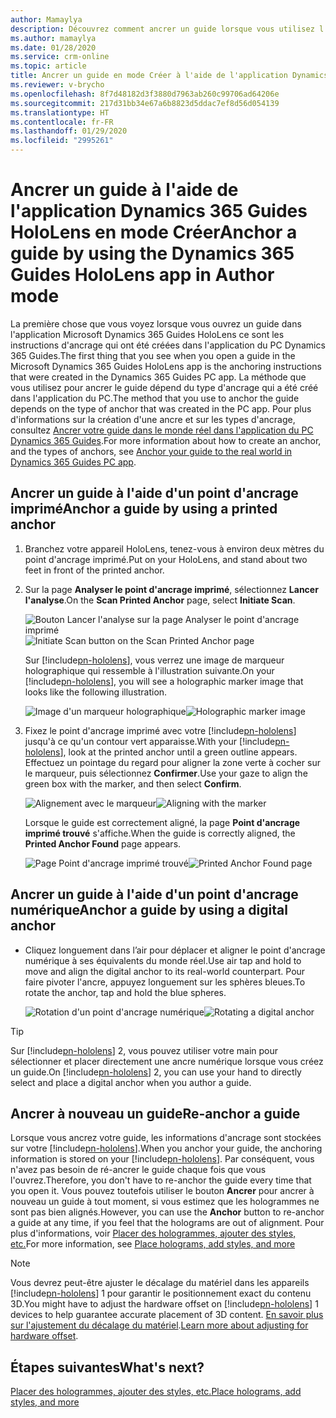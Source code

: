```yaml
---
author: Mamaylya
description: Découvrez comment ancrer un guide lorsque vous utilisez l'application Microsoft Dynamics 365 Guides HoloLens en mode Créer.
ms.author: mamaylya
ms.date: 01/28/2020
ms.service: crm-online
ms.topic: article
title: Ancrer un guide en mode Créer à l'aide de l'application Dynamics 365 Guides HoloLens
ms.reviewer: v-brycho
ms.openlocfilehash: 8f7d48182d3f3880d7963ab260c99706ad64206e
ms.sourcegitcommit: 217d31bb34e67a6b8823d5ddac7ef8d56d054139
ms.translationtype: HT
ms.contentlocale: fr-FR
ms.lasthandoff: 01/29/2020
ms.locfileid: "2995261"
---
```

# <a name="anchor-a-guide-by-using-the-dynamics-365-guides-hololens-app-in-author-mode"></a><span data-ttu-id="4966b-103">Ancrer un guide à l'aide de l'application Dynamics 365 Guides HoloLens en mode Créer</span><span class="sxs-lookup"><span data-stu-id="4966b-103">Anchor a guide by using the Dynamics 365 Guides HoloLens app in Author mode</span></span>

<span data-ttu-id="4966b-104">La première chose que vous voyez lorsque vous ouvrez un guide dans l'application Microsoft Dynamics 365 Guides HoloLens ce sont les instructions d'ancrage qui ont été créées dans l'application du PC Dynamics 365 Guides.</span><span class="sxs-lookup"><span data-stu-id="4966b-104">The first thing that you see when you open a guide in the Microsoft Dynamics 365 Guides HoloLens app is the anchoring instructions that were created in the Dynamics 365 Guides PC app.</span></span> <span data-ttu-id="4966b-105">La méthode que vous utilisez pour ancrer le guide dépend du type d'ancrage qui a été créé dans l'application du PC.</span><span class="sxs-lookup"><span data-stu-id="4966b-105">The method that you use to anchor the guide depends on the type of anchor that was created in the PC app.</span></span> <span data-ttu-id="4966b-106">Pour plus d'informations sur la création d'une ancre et sur les types d'ancrage, consultez [Ancrer votre guide dans le monde réel dans l'application du PC Dynamics 365 Guides](anchor.md).</span><span class="sxs-lookup"><span data-stu-id="4966b-106">For more information about how to create an anchor, and the types of anchors, see [Anchor your guide to the real world in Dynamics 365 Guides PC app](anchor.md).</span></span>

## <a name="anchor-a-guide-by-using-a-printed-anchor"></a><span data-ttu-id="4966b-107">Ancrer un guide à l'aide d'un point d'ancrage imprimé</span><span class="sxs-lookup"><span data-stu-id="4966b-107">Anchor a guide by using a printed anchor</span></span>

1. <span data-ttu-id="4966b-108">Branchez votre appareil HoloLens, tenez-vous à environ deux mètres du point d'ancrage imprimé.</span><span class="sxs-lookup"><span data-stu-id="4966b-108">Put on your HoloLens, and stand about two feet in front of the printed anchor.</span></span>

2. <span data-ttu-id="4966b-109">Sur la page **Analyser le point d'ancrage imprimé**, sélectionnez **Lancer l'analyse**.</span><span class="sxs-lookup"><span data-stu-id="4966b-109">On the **Scan Printed Anchor** page, select **Initiate Scan**.</span></span>

    <span data-ttu-id="4966b-110">![Bouton Lancer l'analyse sur la page Analyser le point d'ancrage imprimé](media/scan-printed-anchor.png "Bouton Lancer l'analyse sur la page Analyser le point d'ancrage imprimé")</span><span class="sxs-lookup"><span data-stu-id="4966b-110">![Initiate Scan button on the Scan Printed Anchor page](media/scan-printed-anchor.png "Initiate Scan button on the Scan Printed Anchor page")</span></span>

    <span data-ttu-id="4966b-111">Sur [!include[pn-hololens](../includes/pn-hololens.md)], vous verrez une image de marqueur holographique qui ressemble à l'illustration suivante.</span><span class="sxs-lookup"><span data-stu-id="4966b-111">On your [!include[pn-hololens](../includes/pn-hololens.md)], you will see a holographic marker image that looks like the following illustration.</span></span>

    <span data-ttu-id="4966b-112">![Image d'un marqueur holographique](media/scanning.PNG "Image d'un marqueur holographique")</span><span class="sxs-lookup"><span data-stu-id="4966b-112">![Holographic marker image](media/scanning.PNG "Holographic marker image")</span></span>

3. <span data-ttu-id="4966b-113">Fixez le point d'ancrage imprimé avec votre [!include[pn-hololens](../includes/pn-hololens.md)] jusqu'à ce qu'un contour vert apparaisse.</span><span class="sxs-lookup"><span data-stu-id="4966b-113">With your [!include[pn-hololens](../includes/pn-hololens.md)], look at the printed anchor until a green outline appears.</span></span> <span data-ttu-id="4966b-114">Effectuez un pointage du regard pour aligner la zone verte à cocher sur le marqueur, puis sélectionnez **Confirmer**.</span><span class="sxs-lookup"><span data-stu-id="4966b-114">Use your gaze to align the green box with the marker, and then select **Confirm**.</span></span>

    <span data-ttu-id="4966b-115">![Alignement avec le marqueur](media/align-marker.PNG "Alignement avec le marqueur")</span><span class="sxs-lookup"><span data-stu-id="4966b-115">![Aligning with the marker](media/align-marker.PNG "Aligning with the marker")</span></span>

    <span data-ttu-id="4966b-116">Lorsque le guide est correctement aligné, la page **Point d'ancrage imprimé trouvé** s'affiche.</span><span class="sxs-lookup"><span data-stu-id="4966b-116">When the guide is correctly aligned, the **Printed Anchor Found** page appears.</span></span>

    <span data-ttu-id="4966b-117">![Page Point d'ancrage imprimé trouvé](media/printed-anchor-found.png "Page Point d'ancrage imprimé trouvé")</span><span class="sxs-lookup"><span data-stu-id="4966b-117">![Printed Anchor Found page](media/printed-anchor-found.png "Printed Anchor Found page")</span></span>

## <a name="anchor-a-guide-by-using-a-digital-anchor"></a><span data-ttu-id="4966b-118">Ancrer un guide à l'aide d'un point d'ancrage numérique</span><span class="sxs-lookup"><span data-stu-id="4966b-118">Anchor a guide by using a digital anchor</span></span>

- <span data-ttu-id="4966b-119">Cliquez longuement dans l’air pour déplacer et aligner le point d'ancrage numérique à ses équivalents du monde réel.</span><span class="sxs-lookup"><span data-stu-id="4966b-119">Use air tap and hold to move and align the digital anchor to its real-world counterpart.</span></span> <span data-ttu-id="4966b-120">Pour faire pivoter l'ancre, appuyez longuement sur les sphères bleues.</span><span class="sxs-lookup"><span data-stu-id="4966b-120">To rotate the anchor, tap and hold the blue spheres.</span></span>

    <span data-ttu-id="4966b-121">![Rotation d'un point d'ancrage numérique](media/rotate-digital-anchor.PNG "Rotation d'un point d'ancrage numérique")</span><span class="sxs-lookup"><span data-stu-id="4966b-121">![Rotating a digital anchor](media/rotate-digital-anchor.PNG "Rotating a digital anchor")</span></span>

> [!TIP]
> <span data-ttu-id="4966b-122">Sur [!include[pn-hololens](../includes/pn-hololens.md)] 2, vous pouvez utiliser votre main pour sélectionner et placer directement une ancre numérique lorsque vous créez un guide.</span><span class="sxs-lookup"><span data-stu-id="4966b-122">On [!include[pn-hololens](../includes/pn-hololens.md)] 2, you can use your hand to directly select and place a digital anchor when you author a guide.</span></span>

## <a name="re-anchor-a-guide"></a><span data-ttu-id="4966b-123">Ancrer à nouveau un guide</span><span class="sxs-lookup"><span data-stu-id="4966b-123">Re-anchor a guide</span></span>

<span data-ttu-id="4966b-124">Lorsque vous ancrez votre guide, les informations d'ancrage sont stockées sur votre [!include[pn-hololens](../includes/pn-hololens.md)].</span><span class="sxs-lookup"><span data-stu-id="4966b-124">When you anchor your guide, the anchoring information is stored on your [!include[pn-hololens](../includes/pn-hololens.md)].</span></span> <span data-ttu-id="4966b-125">Par conséquent, vous n'avez pas besoin de ré-ancrer le guide chaque fois que vous l'ouvrez.</span><span class="sxs-lookup"><span data-stu-id="4966b-125">Therefore, you don't have to re-anchor the guide every time that you open it.</span></span> <span data-ttu-id="4966b-126">Vous pouvez toutefois utiliser le bouton **Ancrer** pour ancrer à nouveau un guide à tout moment, si vous estimez que les hologrammes ne sont pas bien alignés.</span><span class="sxs-lookup"><span data-stu-id="4966b-126">However, you can use the **Anchor** button to re-anchor a guide at any time, if you feel that the holograms are out of alignment.</span></span> <span data-ttu-id="4966b-127">Pour plus d'informations, voir [Placer des hologrammes, ajouter des styles, etc.](hololens-app-orientation.md)</span><span class="sxs-lookup"><span data-stu-id="4966b-127">For more information, see [Place holograms, add styles, and more](hololens-app-orientation.md)</span></span>

> [!NOTE]
> <span data-ttu-id="4966b-128">Vous devrez peut-être ajuster le décalage du matériel dans les appareils [!include[pn-hololens](../includes/pn-hololens.md)] 1 pour garantir le positionnement exact du contenu 3D.</span><span class="sxs-lookup"><span data-stu-id="4966b-128">You might have to adjust the hardware offset on [!include[pn-hololens](../includes/pn-hololens.md)] 1 devices to help guarantee accurate placement of 3D content.</span></span> <span data-ttu-id="4966b-129">[En savoir plus sur l'ajustement du décalage du matériel](https://docs.microsoft.com/dynamics365/mixed-reality/guides/known-issues#uploading-new-3d-models-with-names-matching-any-of-the-pre-packaged-models-in-the-3d-toolkit-will-overwrite-the-files-in-the-3d-toolkit).</span><span class="sxs-lookup"><span data-stu-id="4966b-129">[Learn more about adjusting for hardware offset](https://docs.microsoft.com/dynamics365/mixed-reality/guides/known-issues#uploading-new-3d-models-with-names-matching-any-of-the-pre-packaged-models-in-the-3d-toolkit-will-overwrite-the-files-in-the-3d-toolkit).</span></span>

## <a name="whats-next"></a><span data-ttu-id="4966b-130">Étapes suivantes</span><span class="sxs-lookup"><span data-stu-id="4966b-130">What's next?</span></span>

[<span data-ttu-id="4966b-131">Placer des hologrammes, ajouter des styles, etc.</span><span class="sxs-lookup"><span data-stu-id="4966b-131">Place holograms, add styles, and more</span></span>](hololens-app-orientation.md)
